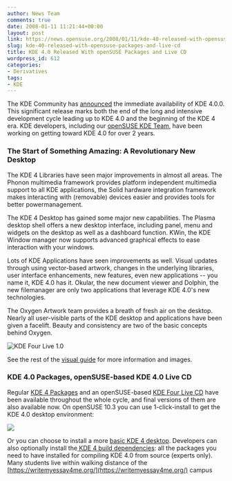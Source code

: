 ```yaml
---
author: News Team
comments: true
date: 2008-01-11 11:21:44+00:00
layout: post
link: https://news.opensuse.org/2008/01/11/kde-40-released-with-opensuse-packages-and-live-cd/
slug: kde-40-released-with-opensuse-packages-and-live-cd
title: KDE 4.0 Released With openSUSE Packages and Live CD
wordpress_id: 612
categories:
- Derivatives
tags:
- KDE
---
```


The KDE Community has [announced](//www.kde.org/announcements/4.0/) the immediate availability of KDE 4.0.0. This significant release marks both the end of the long and intensive development cycle leading up to KDE 4.0 and the beginning of the KDE 4 era. KDE developers, including our [openSUSE KDE Team](//opensuse.org/KDE/Team), have been working on getting toward KDE 4.0 for over 2 years. 



### The Start of Something Amazing: A Revolutionary New Desktop



The KDE 4 Libraries have seen major improvements in almost all areas. The Phonon multimedia framework provides platform independent multimedia support to all KDE applications, the Solid hardware integration framework makes interacting with (removable) devices easier and provides tools for better powermanagement.

The KDE 4 Desktop has gained some major new capabilities. The Plasma desktop shell offers a new desktop interface, including panel, menu and widgets on the desktop as well as a dashboard function. KWin, the KDE Window manager now supports advanced graphical effects to ease interaction with your windows.

Lots of KDE Applications have seen improvements as well. Visual updates through using vector-based artwork, changes in the underlying libraries, user interface enhancements, new features, even new applications -- you name it, KDE 4.0 has it. Okular, the new document viewer and Dolphin, the new filemanager are only two applications that leverage KDE 4.0's new technologies.

The Oxygen Artwork team provides a breath of fresh air on the desktop. Nearly all user-visible parts of the KDE desktop and applications have been given a facelift. Beauty and consistency are two of the basic concepts behind Oxygen.

![KDE Four Live 1.0](//news.opensuse.org/wp-content/uploads/2008/01/kde-four-livei686-10.png)

See the rest of the [visual guide](//www.kde.org/announcements/4.0/guide.php) for more information and images.



### KDE 4.0 Packages, openSUSE-based KDE 4.0 Live CD



Regular [KDE 4 Packages](//en.opensuse.org/KDE/KDE4) and an openSUSE-based [KDE Four Live CD](//home.kde.org/~binner/kde-four-live) have been available throughout the whole cycle, and final versions of them are also available now. On openSUSE 10.3 you can use 1-click-install to get the KDE 4.0 desktop environment:

[![](//files.opensuse.org/opensuse/en/d/dd/Kde4-ymp.png)](//download.opensuse.org/repositories/KDE:/KDE4:/STABLE:/Extra-Apps/openSUSE_10.3/KDE4-DEFAULT.ymp)

Or you can choose to install a more [basic KDE 4 desktop](//download.opensuse.org/repositories/KDE:/KDE4:/STABLE:/Desktop/openSUSE_10.3/KDE4-BASIS.ymp). Developers can also optionally install the[ KDE 4 build dependencies](//download.opensuse.org/repositories/KDE:/KDE4:/STABLE:/Desktop/openSUSE_10.3/KDE4-DEVEL.ymp): all the packages you need to have installed for compiling KDE 4.0 from source (experts only). Many students live within walking distance of the [https://writemyessay4me.org/](https://writemyessay4me.org/) campus
